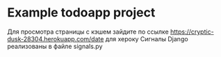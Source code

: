 # Example todoapp project

Для просмотра страницы с кэшем зайдите по ссылке https://cryptic-dusk-28304.herokuapp.com/date для хероку
Сигналы Django  реализованы в файле signals.py
